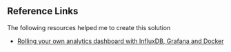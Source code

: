 
## Reference Links

The following resources helped me to create this solution

- [Rolling your own analytics dashboard with InfluxDB, Grafana and Docker](https://donagh.io/influxdb-grafana-dashboard/)

